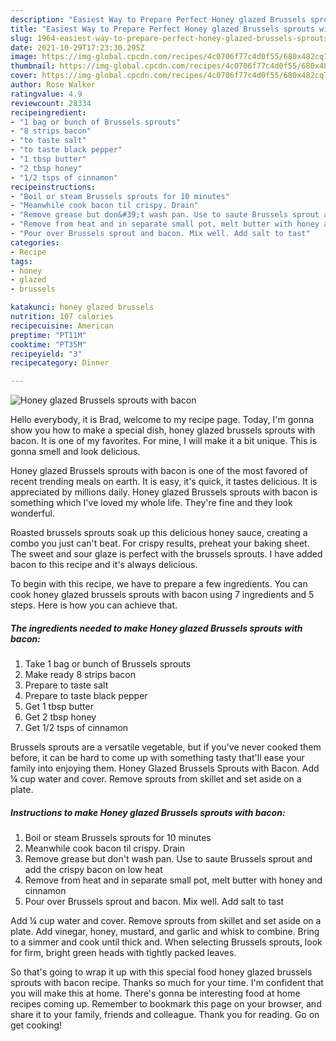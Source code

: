 ```yaml
---
description: "Easiest Way to Prepare Perfect Honey glazed Brussels sprouts with bacon"
title: "Easiest Way to Prepare Perfect Honey glazed Brussels sprouts with bacon"
slug: 1964-easiest-way-to-prepare-perfect-honey-glazed-brussels-sprouts-with-bacon
date: 2021-10-29T17:23:30.295Z
image: https://img-global.cpcdn.com/recipes/4c0706f77c4d0f55/680x482cq70/honey-glazed-brussels-sprouts-with-bacon-recipe-main-photo.jpg
thumbnail: https://img-global.cpcdn.com/recipes/4c0706f77c4d0f55/680x482cq70/honey-glazed-brussels-sprouts-with-bacon-recipe-main-photo.jpg
cover: https://img-global.cpcdn.com/recipes/4c0706f77c4d0f55/680x482cq70/honey-glazed-brussels-sprouts-with-bacon-recipe-main-photo.jpg
author: Rose Walker
ratingvalue: 4.9
reviewcount: 28334
recipeingredient:
- "1 bag or bunch of Brussels sprouts"
- "8 strips bacon"
- "to taste salt"
- "to taste black pepper"
- "1 tbsp butter"
- "2 tbsp honey"
- "1/2 tsps of cinnamon"
recipeinstructions:
- "Boil or steam Brussels sprouts for 10 minutes"
- "Meanwhile cook bacon til crispy. Drain"
- "Remove grease but don&#39;t wash pan. Use to saute Brussels sprout and add the crispy bacon on low heat"
- "Remove from heat and in separate small pot, melt butter with honey and cinnamon"
- "Pour over Brussels sprout and bacon. Mix well. Add salt to tast"
categories:
- Recipe
tags:
- honey
- glazed
- brussels

katakunci: honey glazed brussels 
nutrition: 107 calories
recipecuisine: American
preptime: "PT11M"
cooktime: "PT35M"
recipeyield: "3"
recipecategory: Dinner

---
```



![Honey glazed Brussels sprouts with bacon](https://img-global.cpcdn.com/recipes/4c0706f77c4d0f55/680x482cq70/honey-glazed-brussels-sprouts-with-bacon-recipe-main-photo.jpg)

Hello everybody, it is Brad, welcome to my recipe page. Today, I'm gonna show you how to make a special dish, honey glazed brussels sprouts with bacon. It is one of my favorites. For mine, I will make it a bit unique. This is gonna smell and look delicious.

Honey glazed Brussels sprouts with bacon is one of the most favored of recent trending meals on earth. It is easy, it's quick, it tastes delicious. It is appreciated by millions daily. Honey glazed Brussels sprouts with bacon is something which I've loved my whole life. They're fine and they look wonderful.

Roasted brussels sprouts soak up this delicious honey sauce, creating a combo you just can&#39;t beat. For crispy results, preheat your baking sheet. The sweet and sour glaze is perfect with the brussels sprouts. I have added bacon to this recipe and it&#39;s always delicious.


To begin with this recipe, we have to prepare a few ingredients. You can cook honey glazed brussels sprouts with bacon using 7 ingredients and 5 steps. Here is how you can achieve that.

<!--inarticleads1-->

##### The ingredients needed to make Honey glazed Brussels sprouts with bacon:

1. Take 1 bag or bunch of Brussels sprouts
1. Make ready 8 strips bacon
1. Prepare to taste salt
1. Prepare to taste black pepper
1. Get 1 tbsp butter
1. Get 2 tbsp honey
1. Get 1/2 tsps of cinnamon


Brussels sprouts are a versatile vegetable, but if you&#39;ve never cooked them before, it can be hard to come up with something tasty that&#39;ll ease your family into enjoying them. Honey Glazed Brussels Sprouts with Bacon. Add ¼ cup water and cover. Remove sprouts from skillet and set aside on a plate. 

<!--inarticleads2-->

##### Instructions to make Honey glazed Brussels sprouts with bacon:

1. Boil or steam Brussels sprouts for 10 minutes
1. Meanwhile cook bacon til crispy. Drain
1. Remove grease but don&#39;t wash pan. Use to saute Brussels sprout and add the crispy bacon on low heat
1. Remove from heat and in separate small pot, melt butter with honey and cinnamon
1. Pour over Brussels sprout and bacon. Mix well. Add salt to tast


Add ¼ cup water and cover. Remove sprouts from skillet and set aside on a plate. Add vinegar, honey, mustard, and garlic and whisk to combine. Bring to a simmer and cook until thick and. When selecting Brussels sprouts, look for firm, bright green heads with tightly packed leaves. 

So that's going to wrap it up with this special food honey glazed brussels sprouts with bacon recipe. Thanks so much for your time. I'm confident that you will make this at home. There's gonna be interesting food at home recipes coming up. Remember to bookmark this page on your browser, and share it to your family, friends and colleague. Thank you for reading. Go on get cooking!
